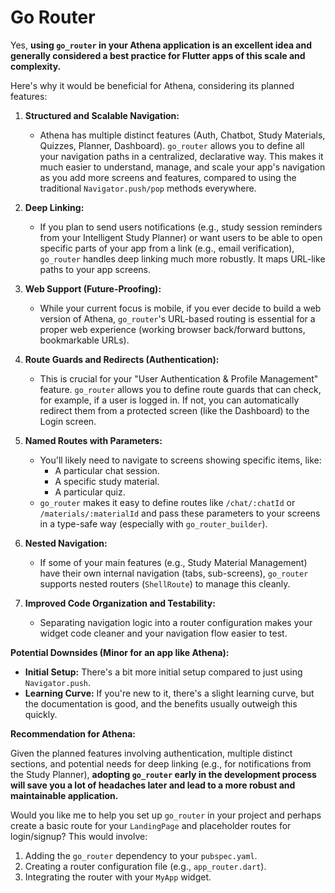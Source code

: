 # Go Router

Yes, **using `go_router` in your Athena application is an excellent idea and generally considered a best practice for Flutter apps of this scale and complexity.**

Here's why it would be beneficial for Athena, considering its planned features:

1. **Structured and Scalable Navigation:**

   - Athena has multiple distinct features (Auth, Chatbot, Study Materials, Quizzes, Planner, Dashboard). `go_router` allows you to define all your navigation paths in a centralized, declarative way. This makes it much easier to understand, manage, and scale your app's navigation as you add more screens and features, compared to using the traditional `Navigator.push/pop` methods everywhere.

2. **Deep Linking:**

   - If you plan to send users notifications (e.g., study session reminders from your Intelligent Study Planner) or want users to be able to open specific parts of your app from a link (e.g., email verification), `go_router` handles deep linking much more robustly. It maps URL-like paths to your app screens.

3. **Web Support (Future-Proofing):**

   - While your current focus is mobile, if you ever decide to build a web version of Athena, `go_router`'s URL-based routing is essential for a proper web experience (working browser back/forward buttons, bookmarkable URLs).

4. **Route Guards and Redirects (Authentication):**

   - This is crucial for your "User Authentication & Profile Management" feature. `go_router` allows you to define route guards that can check, for example, if a user is logged in. If not, you can automatically redirect them from a protected screen (like the Dashboard) to the Login screen.

5. **Named Routes with Parameters:**

   - You'll likely need to navigate to screens showing specific items, like:
     - A particular chat session.
     - A specific study material.
     - A particular quiz.
   - `go_router` makes it easy to define routes like `/chat/:chatId` or `/materials/:materialId` and pass these parameters to your screens in a type-safe way (especially with `go_router_builder`).

6. **Nested Navigation:**

   - If some of your main features (e.g., Study Material Management) have their own internal navigation (tabs, sub-screens), `go_router` supports nested routers (`ShellRoute`) to manage this cleanly.

7. **Improved Code Organization and Testability:**
   - Separating navigation logic into a router configuration makes your widget code cleaner and your navigation flow easier to test.

**Potential Downsides (Minor for an app like Athena):**

- **Initial Setup:** There's a bit more initial setup compared to just using `Navigator.push`.
- **Learning Curve:** If you're new to it, there's a slight learning curve, but the documentation is good, and the benefits usually outweigh this quickly.

**Recommendation for Athena:**

Given the planned features involving authentication, multiple distinct sections, and potential needs for deep linking (e.g., for notifications from the Study Planner), **adopting `go_router` early in the development process will save you a lot of headaches later and lead to a more robust and maintainable application.**

Would you like me to help you set up `go_router` in your project and perhaps create a basic route for your `LandingPage` and placeholder routes for login/signup? This would involve:

1. Adding the `go_router` dependency to your `pubspec.yaml`.
2. Creating a router configuration file (e.g., `app_router.dart`).
3. Integrating the router with your `MyApp` widget.
